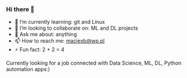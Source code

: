 ### Hi there 👋

- 🌱 I’m currently learning: git and Linux
- 👯 I’m looking to collaborate on: ML and DL projects
- 💬 Ask me about: anything
- 📫 How to reach me: maciexb@wp.pl
- ⚡ Fun fact: 2 + 2 = 4

Currently looking for a job connected with Data Science, ML, DL, Python automation apps:)

